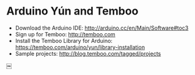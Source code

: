 Arduino Yún and Temboo
======================

- Download the Arduino IDE: http://arduino.cc/en/Main/Software#toc3
- Sign up for Temboo: http://temboo.com
- Install the Temboo Library for Arduino: https://temboo.com/arduino/yun/library-installation
- Sample projects: http://blog.temboo.com/tagged/projects

￼

